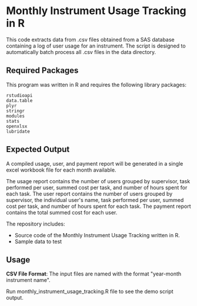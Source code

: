 # Monthly Instrument Usage Tracking in R

This code extracts data from .csv files obtained from a SAS database containing a log of user usage for an instrument. The script is designed to automatically batch process all .csv files in the data directory.

## Required Packages

This program was written in R and requires the following library packages:

```
rstudioapi
data.table
plyr
stringr
modules
stats
openxlsx
lubridate
```

## Expected Output

A compiled usage, user, and payment report will be generated in a single excel workbook file for each month available.

The usage report contains the number of users grouped by supervisor, task performed per user, summed cost per task, and number of hours spent for each task. 
The user report contains the number of users grouped by supervisor, the individual user's name, task performed per user, summed cost per task, and number of hours spent for each task.
The payment report contains the total summed cost for each user.

The repository includes:
* Source code of the Monthly Instrument Usage Tracking written in R.
* Sample data to test 

## Usage

**CSV File Format**:
The input files are named with the format "year-month instrument name". 

Run monthly_instrument_usage_tracking.R file to see the demo script output.
